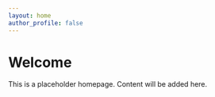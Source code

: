 ```yaml
---
layout: home
author_profile: false
---
```


# Welcome

This is a placeholder homepage. Content will be added here.


